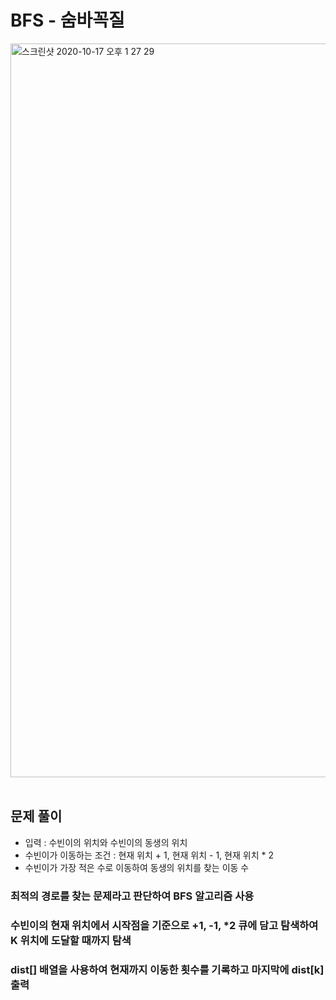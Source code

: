 # BFS - 숨바꼭질
<img width="1174" alt="스크린샷 2020-10-17 오후 1 27 29" src="https://user-images.githubusercontent.com/42570260/96328301-89dec800-107c-11eb-99ec-9d77f2a6fd11.png">
</br></br>

## 문제 풀이
- 입력 : 수빈이의 위치와 수빈이의 동생의 위치
- 수빈이가 이동하는 조건 : 현재 위치 + 1, 현재 위치 - 1, 현재 위치 * 2
- 수빈이가 가장 적은 수로 이동하여 동생의 위치를 찾는 이동 수

### 최적의 경로를 찾는 문제라고 판단하여 BFS 알고리즘 사용
### 수빈이의 현재 위치에서 시작점을 기준으로 +1, -1, *2 큐에 담고 탐색하여 K 위치에 도달할 때까지 탐색
### dist[] 배열을 사용하여 현재까지 이동한 횟수를 기록하고 마지막에 dist[k] 출력
